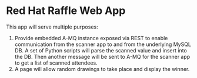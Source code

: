 Red Hat Raffle Web App
====================

This app will serve multiple purposes:

1. Provide embedded A-MQ instance exposed via REST to enable communication from the scanner app to and from the underlying MySQL DB. A set of Python scripts will parse the scanned value and insert into the DB. Then another message will be sent to A-MQ for the scanner app to get a list of scanned attendees.
2. A page will allow random drawings to take place and display the winner.
